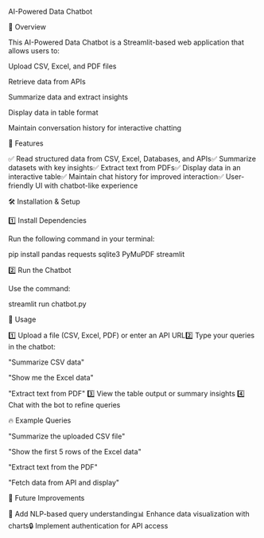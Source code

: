 AI-Powered Data Chatbot

📌 Overview

This AI-Powered Data Chatbot is a Streamlit-based web application that allows users to:

Upload CSV, Excel, and PDF files

Retrieve data from APIs

Summarize data and extract insights

Display data in table format

Maintain conversation history for interactive chatting

🚀 Features

✅ Read structured data from CSV, Excel, Databases, and APIs✅ Summarize datasets with key insights✅ Extract text from PDFs✅ Display data in an interactive table✅ Maintain chat history for improved interaction✅ User-friendly UI with chatbot-like experience

🛠 Installation & Setup

1️⃣ Install Dependencies

Run the following command in your terminal:

pip install pandas requests sqlite3 PyMuPDF streamlit

2️⃣ Run the Chatbot

Use the command:

streamlit run chatbot.py

📂 Usage

1️⃣ Upload a file (CSV, Excel, PDF) or enter an API URL2️⃣ Type your queries in the chatbot:

"Summarize CSV data"

"Show me the Excel data"

"Extract text from PDF"
3️⃣ View the table output or summary insights
4️⃣ Chat with the bot to refine queries

🔥 Example Queries

"Summarize the uploaded CSV file"

"Show the first 5 rows of the Excel data"

"Extract text from the PDF"

"Fetch data from API and display"

🎯 Future Improvements

🚀 Add NLP-based query understanding📊 Enhance data visualization with charts🔒 Implement authentication for API access
